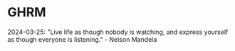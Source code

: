 # GHRM

2024-03-25: "Live life as though nobody is watching, and express yourself as though everyone is listening." - Nelson Mandela